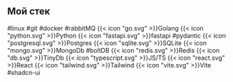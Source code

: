 ## Мой стек

#linux #git #docker #rabbitMQ {{< icon "go.svg" >}}Golang {{< icon "python.svg" >}}Python {{< icon "fastapi.svg" >}}fastapi #pydantic {{< icon "postgresql.svg" >}}Postgres {{< icon "sqlite.svg" >}}SQLite {{< icon "mongo.svg" >}}MongoDb #boltDB {{< icon "redis.svg" >}}Redis {{< icon "db.svg" >}}TinyDb {{< icon "typescript.svg" >}}JS/TS {{< icon "react.svg" >}}React {{< icon "tailwind.svg" >}}Tailwind {{< icon "vite.svg" >}}Vite #shadcn-ui
